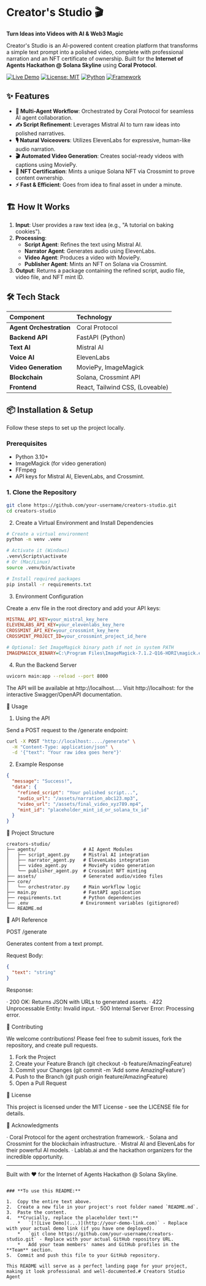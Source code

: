 # Creator's Studio 🎬

**Turn Ideas into Videos with AI & Web3 Magic**

Creator's Studio is an AI-powered content creation platform that transforms a simple text prompt into a polished video, complete with professional narration and an NFT certificate of ownership. Built for the **Internet of Agents Hackathon @ Solana Skyline** using **Coral Protocol**.

[![Live Demo](https://img.shields.io/badge/Demo-Live%20App-brightgreen)](http://your-demo-link.com)
[![License: MIT](https://img.shields.io/badge/License-MIT-yellow.svg)](https://opensource.org/licenses/MIT)
[![Python](https://img.shields.io/badge/Python-3.10%2B-blue)](https://www.python.org/)
[![Framework](https://img.shields.io/badge/Framework-FastAPI-red)](https://fastapi.tiangolo.com/)

## ✨ Features

- **🤖 Multi-Agent Workflow**: Orchestrated by Coral Protocol for seamless AI agent collaboration.
- **✍️ Script Refinement**: Leverages Mistral AI to turn raw ideas into polished narratives.
- **🎙️ Natural Voiceovers**: Utilizes ElevenLabs for expressive, human-like audio narration.
- **🎬 Automated Video Generation**: Creates social-ready videos with captions using MoviePy.
- **🔗 NFT Certification**: Mints a unique Solana NFT via Crossmint to prove content ownership.
- **⚡ Fast & Efficient**: Goes from idea to final asset in under a minute.

## 🏗️ How It Works

1.  **Input**: User provides a raw text idea (e.g., "A tutorial on baking cookies").
2.  **Processing**:
    - **Script Agent**: Refines the text using Mistral AI.
    - **Narrator Agent**: Generates audio using ElevenLabs.
    - **Video Agent**: Produces a video with MoviePy.
    - **Publisher Agent**: Mints an NFT on Solana via Crossmint.
3.  **Output**: Returns a package containing the refined script, audio file, video file, and NFT mint ID.

## 🛠️ Tech Stack

| Component | Technology |
| :--- | :--- |
| **Agent Orchestration** | Coral Protocol |
| **Backend API** | FastAPI (Python) |
| **Text AI** | Mistral AI |
| **Voice AI** | ElevenLabs |
| **Video Generation** | MoviePy, ImageMagick |
| **Blockchain** | Solana, Crossmint API |
| **Frontend** | React, Tailwind CSS,  (Loveable) |

## 📦 Installation & Setup

Follow these steps to set up the project locally.

### Prerequisites

- Python 3.10+
- ImageMagick (for video generation)
- FFmpeg
- API keys for Mistral AI, ElevenLabs, and Crossmint.

### 1. Clone the Repository

```bash
git clone https://github.com/your-username/creators-studio.git
cd creators-studio
```

2. Create a Virtual Environment and Install Dependencies

```bash
# Create a virtual environment
python -m venv .venv

# Activate it (Windows)
.venv\Scripts\activate
# Or (Mac/Linux)
source .venv/bin/activate

# Install required packages
pip install -r requirements.txt
```

3. Environment Configuration

Create a .env file in the root directory and add your API keys:

```ini
MISTRAL_API_KEY=your_mistral_key_here
ELEVENLABS_API_KEY=your_elevenlabs_key_here
CROSSMINT_API_KEY=your_crossmint_key_here
CROSSMINT_PROJECT_ID=your_crossmint_project_id_here

# Optional: Set ImageMagick binary path if not in system PATH
IMAGEMAGICK_BINARY=C:\Program Files\ImageMagick-7.1.2-Q16-HDRI\magick.exe
```

4. Run the Backend Server

```bash
uvicorn main:app --reload --port 8000
```

The API will be available at http://localhost..... Visit http://localhost: for the interactive Swagger/OpenAPI documentation.

🚀 Usage

1. Using the API

Send a POST request to the /generate endpoint:

```bash
curl -X POST "http://localhost:..../generate" \
  -H "Content-Type: application/json" \
  -d '{"text": "Your raw idea goes here"}'
```

2. Example Response

```json
{
  "message": "Success!",
  "data": {
    "refined_script": "Your polished script...",
    "audio_url": "/assets/narration_abc123.mp3",
    "video_url": "/assets/final_video_xyz789.mp4",
    "mint_id": "placeholder_mint_id_or_solana_tx_id"
  }
}
```

📁 Project Structure

```
creators-studio/
├── agents/                 # AI Agent Modules
│   ├── script_agent.py     # Mistral AI integration
│   ├── narrator_agent.py   # ElevenLabs integration
│   ├── video_agent.py      # MoviePy video generation
│   └── publisher_agent.py  # Crossmint NFT minting
├── assets/                 # Generated audio/video files
├── core/
│   └── orchestrator.py     # Main workflow logic
├── main.py                 # FastAPI application
├── requirements.txt        # Python dependencies
├── .env                   # Environment variables (gitignored)
└── README.md
```

🌟 API Reference

POST /generate

Generates content from a text prompt.

Request Body:

```json
{
  "text": "string"
}
```

Response:

· 200 OK: Returns JSON with URLs to generated assets.
· 422 Unprocessable Entity: Invalid input.
· 500 Internal Server Error: Processing error.

🤝 Contributing

We welcome contributions! Please feel free to submit issues, fork the repository, and create pull requests.

1. Fork the Project
2. Create your Feature Branch (git checkout -b feature/AmazingFeature)
3. Commit your Changes (git commit -m 'Add some AmazingFeature')
4. Push to the Branch (git push origin feature/AmazingFeature)
5. Open a Pull Request

📄 License

This project is licensed under the MIT License - see the LICENSE file for details.

🙏 Acknowledgments

· Coral Protocol for the agent orchestration framework.
· Solana and Crossmint for the blockchain infrastructure.
· Mistral AI and ElevenLabs for their powerful AI models.
· Lablab.ai and the hackathon organizers for the incredible opportunity.

---

Built with ❤️ for the Internet of Agents Hackathon @ Solana Skyline.

```

### **To use this README:**

1.  Copy the entire text above.
2.  Create a new file in your project's root folder named `README.md`.
3.  Paste the content.
4.  **Crucially, replace the placeholder text:**
    *   `[![Live Demo](...)](http://your-demo-link.com)` - Replace with your actual demo link (if you have one deployed).
    *   `git clone https://github.com/your-username/creators-studio.git` - Replace with your actual GitHub repository URL.
    *   Add your team members' names and GitHub profiles in the **Team** section.
5.  Commit and push this file to your GitHub repository.

This README will serve as a perfect landing page for your project, making it look professional and well-documented.# Creators Studio Agent
